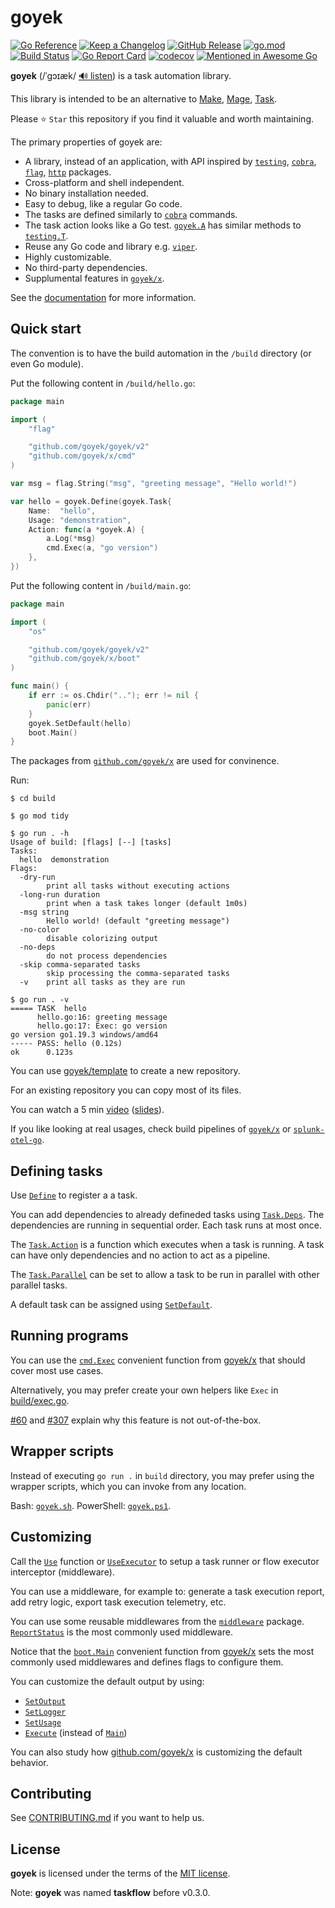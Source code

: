 # goyek

[![Go Reference](https://pkg.go.dev/badge/github.com/goyek/goyek.svg)](https://pkg.go.dev/github.com/goyek/goyek/v2)
[![Keep a Changelog](https://img.shields.io/badge/changelog-Keep%20a%20Changelog-%23E05735)](CHANGELOG.md)
[![GitHub Release](https://img.shields.io/github/v/release/goyek/goyek)](https://github.com/goyek/goyek/releases)
[![go.mod](https://img.shields.io/github/go-mod/go-version/goyek/goyek)](go.mod)
[![Build Status](https://img.shields.io/github/actions/workflow/status/goyek/goyek/build.yml?branch=main)](https://github.com/goyek/goyek/actions?query=workflow%3Abuild+branch%3Amain)
[![Go Report Card](https://goreportcard.com/badge/github.com/goyek/goyek)](https://goreportcard.com/report/github.com/goyek/goyek)
[![codecov](https://codecov.io/gh/goyek/goyek/branch/main/graph/badge.svg)](https://codecov.io/gh/goyek/goyek)
[![Mentioned in Awesome Go](https://awesome.re/mentioned-badge.svg)](https://github.com/avelino/awesome-go)

**goyek** (/ˈɡɔɪæk/ [🔊 listen](http://ipa-reader.xyz/?text=%CB%88%C9%A1%C9%94%C9%AA%C3%A6k))
is a task automation library.

This library is intended to be an alternative to
[Make](https://www.gnu.org/software/make/),
[Mage](https://github.com/magefile/mage),
[Task](https://taskfile.dev/).

Please ⭐ `Star` this repository if you find it valuable and worth maintaining.

The primary properties of goyek are: 

- A library, instead of an application,
  with API inspired by
  [`testing`](https://golang.org/pkg/testing),
  [`cobra`](https://github.com/spf13/cobra),
  [`flag`](https://golang.org/pkg/flag),
  [`http`](https://golang.org/pkg/http)
  packages.
- Cross-platform and shell independent.
- No binary installation needed.
- Easy to debug, like a regular Go code.
- The tasks are defined similarly to
  [`cobra`](https://github.com/spf13/cobra) commands.
- The task action looks like a Go test.
  [`goyek.A`](https://pkg.go.dev/github.com/goyek/goyek/v2#A)
  has similar methods to [`testing.T`](https://pkg.go.dev/testing#T).
- Reuse any Go code and library e.g. [`viper`](https://github.com/spf13/viper).
- Highly customizable.
- No third-party dependencies.
- Supplumental features in [`goyek/x`](https://github.com/goyek/x).

See the [documentation](https://pkg.go.dev/github.com/goyek/goyek/v2) for more information.

## Quick start

The convention is to have the build automation
in the `/build` directory (or even Go module).

Put the following content in `/build/hello.go`:

```go
package main

import (
	"flag"

	"github.com/goyek/goyek/v2"
	"github.com/goyek/x/cmd"
)

var msg = flag.String("msg", "greeting message", "Hello world!")

var hello = goyek.Define(goyek.Task{
	Name:  "hello",
	Usage: "demonstration",
	Action: func(a *goyek.A) {
		a.Log(*msg)
		cmd.Exec(a, "go version")
	},
})
```

Put the following content in `/build/main.go`:

```go
package main

import (
	"os"

	"github.com/goyek/goyek/v2"
	"github.com/goyek/x/boot"
)

func main() {
	if err := os.Chdir(".."); err != nil {
		panic(err)
	}
	goyek.SetDefault(hello)
	boot.Main()
}
```

The packages from [`github.com/goyek/x`](https://pkg.go.dev/github.com/goyek/x)
are used for convinence.

Run:

```out
$ cd build

$ go mod tidy

$ go run . -h
Usage of build: [flags] [--] [tasks]
Tasks:
  hello  demonstration
Flags:
  -dry-run
        print all tasks without executing actions
  -long-run duration
        print when a task takes longer (default 1m0s)
  -msg string
        Hello world! (default "greeting message")
  -no-color
        disable colorizing output
  -no-deps
        do not process dependencies
  -skip comma-separated tasks
        skip processing the comma-separated tasks
  -v    print all tasks as they are run

$ go run . -v
===== TASK  hello
      hello.go:16: greeting message
      hello.go:17: Exec: go version
go version go1.19.3 windows/amd64
----- PASS: hello (0.12s)
ok      0.123s
```

You can use [goyek/template](https://github.com/goyek/template)
to create a new repository.

For an existing repository you can copy most of its files.

You can watch a 5 min [video]((https://www.youtube.com/watch?v=e-xWEH-fqJ0))
([slides](https://docs.google.com/presentation/d/1xFAPXeMiOD-92xeIHkUD-SHmJZwc8mSIIgpjuJXEW3U/edit?usp=sharing)).

If you like looking at real usages, check build pipelines of
[`goyek/x`](https://github.com/goyek/x/tree/main/build)
or [`splunk-otel-go`](https://github.com/signalfx/splunk-otel-go/tree/main/build).

## Defining tasks

Use [`Define`](https://pkg.go.dev/github.com/goyek/goyek/v2#Define)
to register a a task.

You can add dependencies to already defineded tasks using
[`Task.Deps`](https://pkg.go.dev/github.com/goyek/goyek/v2#Task.Deps).
The dependencies are running in sequential order.
Each task runs at most once.

The [`Task.Action`](https://pkg.go.dev/github.com/goyek/goyek/v2#Task.Action)
is a function which executes when a task is running.
A task can have only dependencies and no action to act as a pipeline.

The [`Task.Parallel`](https://pkg.go.dev/github.com/goyek/goyek/v2#Task.Parallel)
can be set to allow a task to be run in parallel with other parallel tasks.

A default task can be assigned using [`SetDefault`](https://pkg.go.dev/github.com/goyek/goyek/v2#SetDefault).

## Running programs

You can use the [`cmd.Exec`](https://pkg.go.dev/github.com/goyek/x/cmd#Exec)
convenient function from [goyek/x](https://github.com/goyek/x)
that should cover most use cases.

Alternatively, you may prefer create your own helpers
like `Exec` in [build/exec.go](build/exec.go).

[#60](https://github.com/goyek/goyek/issues/60) and [#307](https://github.com/goyek/goyek/issues/307)
explain why this feature is not out-of-the-box.

## Wrapper scripts

Instead of executing `go run .` in `build` directory,
you may prefer using the wrapper scripts,
which you can invoke from any location.

Bash: [`goyek.sh`](goyek.sh).
PowerShell: [`goyek.ps1`](goyek.ps1).

## Customizing

Call the [`Use`](https://pkg.go.dev/github.com/goyek/goyek/v2#Use) function
or [`UseExecutor`](https://pkg.go.dev/github.com/goyek/goyek/v2#UseExecutor)
to setup a task runner or flow executor interceptor (middleware).

You can use a middleware, for example to:
generate a task execution report,
add retry logic,
export task execution telemetry, etc.

You can use some reusable middlewares from the
[`middleware`](https://pkg.go.dev/github.com/goyek/goyek/v2/middleware)
package. [`ReportStatus`](https://pkg.go.dev/github.com/goyek/goyek/v2/middleware#ReportStatus)
is the most commonly used middleware.

Notice that the [`boot.Main`](https://pkg.go.dev/github.com/goyek/x/boot#Main)
convenient function from [goyek/x](https://github.com/goyek/x)
sets the most commonly used middlewares and defines flags to configure them.

You can customize the default output by using:

- [`SetOutput`](https://pkg.go.dev/github.com/goyek/goyek/v2#SetOutput)
- [`SetLogger`](https://pkg.go.dev/github.com/goyek/goyek/v2#SetLogger)
- [`SetUsage`](https://pkg.go.dev/github.com/goyek/goyek/v2#SetUsage)
- [`Execute`](https://pkg.go.dev/github.com/goyek/goyek/v2#Execute)
  (instead of [`Main`](https://pkg.go.dev/github.com/goyek/goyek/v2#Main))

You can also study how [github.com/goyek/x](https://github.com/goyek/x)
is customizing the default behavior.

## Contributing

See [CONTRIBUTING.md](CONTRIBUTING.md) if you want to help us.

## License

**goyek** is licensed under the terms of the [MIT license](LICENSE).

Note: **goyek** was named **taskflow** before v0.3.0.
